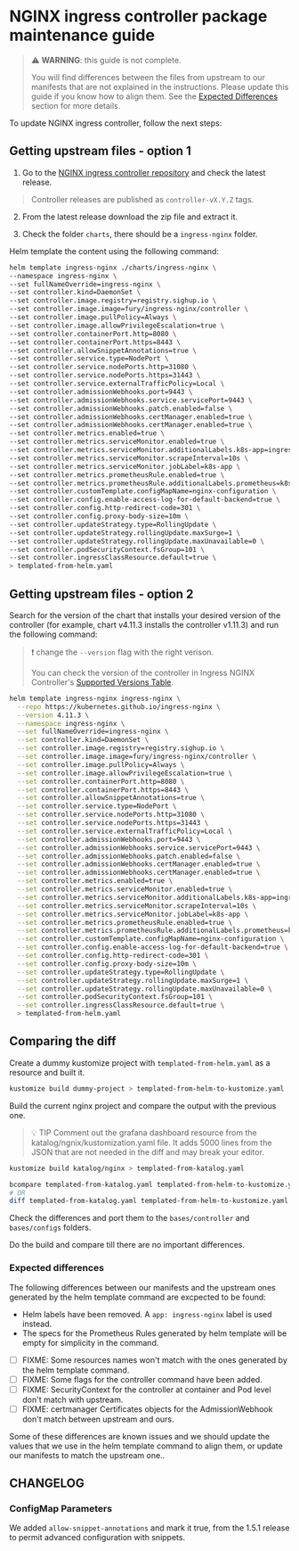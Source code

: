 # NGINX ingress controller package maintenance guide

> ⚠️ **WARNING**: this guide is not complete.
>
> You will find differences between the files from upstream to our manifests that are not explained in the instructions.
> Please update this guide if you know how to align them.
> See the [Expected Differences](#expected-differences) section for more details.

To update NGINX ingress controller, follow the next steps:

## Getting upstream files - option 1

1. Go to the [NGINX ingress controller repository](https://github.com/kubernetes/ingress-nginx/) and check the latest release.

> Controller releases are published as `controller-vX.Y.Z` tags.

2. From the latest release download the zip file and extract it.

3. Check the folder `charts`, there should be a `ingress-nginx` folder.

Helm template the content using the following command:

```bash
helm template ingress-nginx ./charts/ingress-nginx \
--namespace ingress-nginx \
--set fullNameOverride=ingress-nginx \
--set controller.kind=DaemonSet \
--set controller.image.registry=registry.sighup.io \
--set controller.image.image=fury/ingress-nginx/controller \
--set controller.image.pullPolicy=Always \
--set controller.image.allowPrivilegeEscalation=true \
--set controller.containerPort.http=8080 \
--set controller.containerPort.https=8443 \
--set controller.allowSnippetAnnotations=true \
--set controller.service.type=NodePort \
--set controller.service.nodePorts.http=31080 \
--set controller.service.nodePorts.https=31443 \
--set controller.service.externalTrafficPolicy=Local \
--set controller.admissionWebhooks.port=9443 \
--set controller.admissionWebhooks.service.servicePort=9443 \
--set controller.admissionWebhooks.patch.enabled=false \
--set controller.admissionWebhooks.certManager.enabled=true \
--set controller.admissionWebhooks.certManager.enabled=true \
--set controller.metrics.enabled=true \
--set controller.metrics.serviceMonitor.enabled=true \
--set controller.metrics.serviceMonitor.additionalLabels.k8s-app=ingress-nginx \
--set controller.metrics.serviceMonitor.scrapeInterval=10s \
--set controller.metrics.serviceMonitor.jobLabel=k8s-app \
--set controller.metrics.prometheusRule.enabled=true \
--set controller.metrics.prometheusRule.additionalLabels.prometheus=k8s \
--set controller.customTemplate.configMapName=nginx-configuration \
--set controller.config.enable-access-log-for-default-backend=true \
--set controller.config.http-redirect-code=301 \
--set controller.config.proxy-body-size=10m \
--set controller.updateStrategy.type=RollingUpdate \
--set controller.updateStrategy.rollingUpdate.maxSurge=1 \
--set controller.updateStrategy.rollingUpdate.maxUnavailable=0 \
--set controller.podSecurityContext.fsGroup=101 \
--set controller.ingressClassResource.default=true \
> templated-from-helm.yaml
```

## Getting upstream files - option 2

Search for the version of the chart that installs your desired version of the controller (for example, chart v4.11.3 installs the controller v1.11.3) and run the following command:

> ❗️ change the `--version` flag with the right verison.
>
> You can check the version of the controller in Ingress NGINX Controller's [Supported Versions Table](https://github.com/ralgozino/ingress-nginx?tab=readme-ov-file#supported-versions-table).

```bash
helm template ingress-nginx ingress-nginx \
  --repo https://kubernetes.github.io/ingress-nginx \
  --version 4.11.3 \
  --namespace ingress-nginx \
  --set fullNameOverride=ingress-nginx \
  --set controller.kind=DaemonSet \
  --set controller.image.registry=registry.sighup.io \
  --set controller.image.image=fury/ingress-nginx/controller \
  --set controller.image.pullPolicy=Always \
  --set controller.image.allowPrivilegeEscalation=true \
  --set controller.containerPort.http=8080 \
  --set controller.containerPort.https=8443 \
  --set controller.allowSnippetAnnotations=true \
  --set controller.service.type=NodePort \
  --set controller.service.nodePorts.http=31080 \
  --set controller.service.nodePorts.https=31443 \
  --set controller.service.externalTrafficPolicy=Local \
  --set controller.admissionWebhooks.port=9443 \
  --set controller.admissionWebhooks.service.servicePort=9443 \
  --set controller.admissionWebhooks.patch.enabled=false \
  --set controller.admissionWebhooks.certManager.enabled=true \
  --set controller.admissionWebhooks.certManager.enabled=true \
  --set controller.metrics.enabled=true \
  --set controller.metrics.serviceMonitor.enabled=true \
  --set controller.metrics.serviceMonitor.additionalLabels.k8s-app=ingress-nginx \
  --set controller.metrics.serviceMonitor.scrapeInterval=10s \
  --set controller.metrics.serviceMonitor.jobLabel=k8s-app \
  --set controller.metrics.prometheusRule.enabled=true \
  --set controller.metrics.prometheusRule.additionalLabels.prometheus=k8s \
  --set controller.customTemplate.configMapName=nginx-configuration \
  --set controller.config.enable-access-log-for-default-backend=true \
  --set controller.config.http-redirect-code=301 \
  --set controller.config.proxy-body-size=10m \
  --set controller.updateStrategy.type=RollingUpdate \
  --set controller.updateStrategy.rollingUpdate.maxSurge=1 \
  --set controller.updateStrategy.rollingUpdate.maxUnavailable=0 \
  --set controller.podSecurityContext.fsGroup=101 \
  --set controller.ingressClassResource.default=true \
  > templated-from-helm.yaml
```

## Comparing the diff

Create a dummy kustomize project with `templated-from-helm.yaml` as a resource and built it.

```bash
kustomize build dummy-project > templated-from-helm-to-kustomize.yaml
```

Build the current nginx project and compare the output with the previous one.

> 💡 TIP
> Comment out the grafana dashboard resource from the katalog/ngnix/kustomization.yaml file.
> It adds 5000 lines from the JSON that are not needed in the diff and may break your editor.

```bash
kustomize build katalog/nginx > templated-from-katalog.yaml

bcompare templated-from-katalog.yaml templated-from-helm-to-kustomize.yaml
# OR
diff templated-from-katalog.yaml templated-from-helm-to-kustomize.yaml
```

Check the differences and port them to the `bases/controller` and `bases/configs` folders.

Do the build and compare till there are no important differences.

### Expected differences

The following differences between our manifests and the upstream ones generated by the helm template command are excpected to be found:

- Helm labels have been removed. A `app: ingress-nginx` label is used instead.
- The specs for the Prometheus Rules generated by helm template will be empty for simplicity in the command.
- [ ] FIXME: Some resources names won't match with the ones generated by the helm template command.
- [ ] FIXME: Some flags for the controller command have been added.
- [ ] FIXME: SecurityContext for the controller at container and Pod level don't match with upstream.
- [ ] FIXME: certmanager Certificates objects for the AdmissionWebhook don't match between upstream and ours.

Some of these differences are known issues and we should update the values that we use in the helm template command to align them, or update our manifests to match the upstream one..

## CHANGELOG

### ConfigMap Parameters

We added `allow-snippet-annotations` and mark it true, from the 1.5.1 release to permit advanced configuration with snippets.
